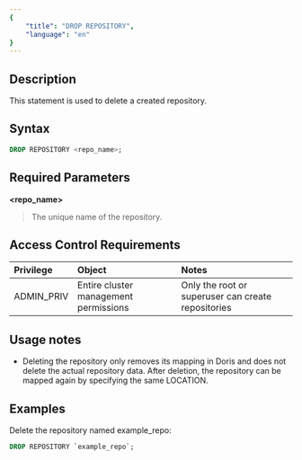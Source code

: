```yaml
---
{
    "title": "DROP REPOSITORY",
    "language": "en"
}
---
```


## Description

This statement is used to delete a created repository.

## Syntax

```sql
DROP REPOSITORY <repo_name>;
```

## Required Parameters
**<repo_name>**
> The unique name of the repository.

## Access Control Requirements

| Privilege               | Object                         | Notes                                               |
|:-------------------|:-----------------------------|:----------------------------------------------------|
| ADMIN_PRIV         | Entire cluster management permissions | Only the root or superuser can create repositories  |


## Usage notes
- Deleting the repository only removes its mapping in Doris and does not delete the actual repository data. After deletion, the repository can be mapped again by specifying the same LOCATION.

## Examples

Delete the repository named example_repo:

```sql
DROP REPOSITORY `example_repo`;
```